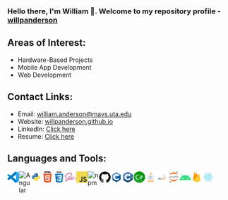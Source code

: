 
### Hello there, I'm William 👋. Welcome to my repository profile - [willpanderson](https://github.com/willpanderson)

## Areas of Interest:

- Hardware-Based Projects
- Mobile App Development
- Web Development 

## Contact Links:

- Email: william.anderson@mavs.uta.edu
- Website: [willpanderson.github.io](https://willpanderson.github.io)
- LinkedIn: [Click here](https://www.linkedin.com/in/william-anderson-a8b8a1161)
- Resume: [Click here](https://github.com/willpanderson/willpanderson/blob/main/My_Resume.pdf)
## Languages and Tools:

[<img align="left" alt="Visual Studio Code" width="26px" src="https://raw.githubusercontent.com/github/explore/80688e429a7d4ef2fca1e82350fe8e3517d3494d/topics/visual-studio-code/visual-studio-code.png" />][visualstudiocode]

[<img align="left" alt="Angular" width="26px" src="https://upload.wikimedia.org/wikipedia/commons/c/cf/Angular_full_color_logo.svg" />][angular]

[<img align="left" alt="Python" width="26px" src="https://raw.githubusercontent.com/github/explore/80688e429a7d4ef2fca1e82350fe8e3517d3494d/topics/python/python.png" />][python]

[<img align="left" alt="HTML5" width="26px" src="https://raw.githubusercontent.com/github/explore/80688e429a7d4ef2fca1e82350fe8e3517d3494d/topics/html/html.png" />][html5]

[<img align="left" alt="CSS3" width="26px" src="https://raw.githubusercontent.com/github/explore/80688e429a7d4ef2fca1e82350fe8e3517d3494d/topics/css/css.png" />][css3]

[<img align="left" alt="Sass" width="26px" src="https://raw.githubusercontent.com/github/explore/80688e429a7d4ef2fca1e82350fe8e3517d3494d/topics/sass/sass.png" />][sass]

[<img align="left" alt="JavaScript" width="26px" src="https://raw.githubusercontent.com/github/explore/80688e429a7d4ef2fca1e82350fe8e3517d3494d/topics/javascript/javascript.png" />][javascript]

[<img align="left" alt="npm" width="26px" src="https://d2eip9sf3oo6c2.cloudfront.net/tags/images/000/000/188/thumb/npmlogo.png" />][npm]

[<img align="left" alt="GitHub" width="26px" src="https://raw.githubusercontent.com/github/explore/78df643247d429f6cc873026c0622819ad797942/topics/github/github.png" />][github]

[<img align="left" alt="C" width="26px" src="https://raw.githubusercontent.com/github/explore/f3e22f0dca2be955676bc70d6214b95b13354ee8/topics/c/c.png" />][c]

[<img align="left" alt="C++" width="26px" src="https://raw.githubusercontent.com/github/explore/180320cffc25f4ed1bbdfd33d4db3a66eeeeb358/topics/cpp/cpp.png" />][cpp]

[<img align="left" alt="C#" width="26px" src="https://raw.githubusercontent.com/github/explore/80688e429a7d4ef2fca1e82350fe8e3517d3494d/topics/csharp/csharp.png" />][csharp]

[<img align="left" alt="Java" width="26px" src="https://raw.githubusercontent.com/github/explore/5b3600551e122a3277c2c5368af2ad5725ffa9a1/topics/java/java.png" />][java]

[<img align="left" alt="MySQL" width="26px" src="https://raw.githubusercontent.com/github/explore/80688e429a7d4ef2fca1e82350fe8e3517d3494d/topics/mysql/mysql.png" />][mysql]

[<img align="left" alt="Jupyter" width="26px" src="https://raw.githubusercontent.com/github/explore/a4691f04ff219c1c2aa02fc61fda41aa43f1459a/topics/jupyter-notebook/jupyter-notebook.png" />][jupyter]

[<img align="left" alt="Android" width="26px" src="https://raw.githubusercontent.com/github/explore/8baf984947f4d9c32006bd03fa4c51ff91aadf8d/topics/android/android.png" />][android]

[<img align="left" alt="Firebase" width="26px" src="https://raw.githubusercontent.com/github/explore/80688e429a7d4ef2fca1e82350fe8e3517d3494d/topics/firebase/firebase.png" />][firebase]

[<img align="left" alt="React" width="26px" src="https://raw.githubusercontent.com/github/explore/80688e429a7d4ef2fca1e82350fe8e3517d3494d/topics/react/react.png" />][react]


[visualstudiocode]: https://code.visualstudio.com/
[angular]: https://angular.io/
[c]: https://www.open-std.org/jtc1/sc22/wg14/
[cpp]: https://isocpp.org/
[csharp]: https://learn.microsoft.com/en-us/dotnet/csharp/
[java]: https://www.oracle.com/java/technologies/java-se-glance.html
[mysql]: https://www.mysql.com/
[jupyter]: https://jupyter.org/
[firebase]: https://firebase.google.com/
[android]: https://www.android.com/
[react]: https://reactjs.org/
[python]: https://www.python.org/
[html5]: https://developer.mozilla.org/ca/docs/Web/Guide/HTML/HTML5
[css3]: https://developer.mozilla.org/en-US/docs/Archive/CSS3
[sass]: https://sass-lang.com/
[javascript]: https://www.javascript.com/
[npm]: https://www.npmjs.com/
[github]: https://github.com/
[markdown]: https://github.com/adam-p/markdown-here/wiki/Markdown-Cheatsheet/
